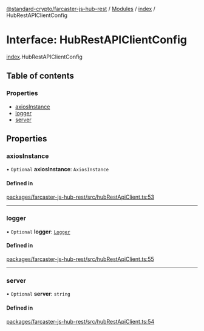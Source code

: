 [@standard-crypto/farcaster-js-hub-rest](../README.md) / [Modules](../modules.md) / [index](../modules/index.md) / HubRestAPIClientConfig

# Interface: HubRestAPIClientConfig

[index](../modules/index.md).HubRestAPIClientConfig

## Table of contents

### Properties

- [axiosInstance](index.HubRestAPIClientConfig.md#axiosinstance)
- [logger](index.HubRestAPIClientConfig.md#logger)
- [server](index.HubRestAPIClientConfig.md#server)

## Properties

### axiosInstance

• `Optional` **axiosInstance**: `AxiosInstance`

#### Defined in

[packages/farcaster-js-hub-rest/src/hubRestApiClient.ts:53](https://github.com/standard-crypto/farcaster-js/blob/main/packages/farcaster-js-hub-rest/src/hubRestApiClient.ts#L53)

___

### logger

• `Optional` **logger**: [`Logger`](logger.Logger.md)

#### Defined in

[packages/farcaster-js-hub-rest/src/hubRestApiClient.ts:55](https://github.com/standard-crypto/farcaster-js/blob/main/packages/farcaster-js-hub-rest/src/hubRestApiClient.ts#L55)

___

### server

• `Optional` **server**: `string`

#### Defined in

[packages/farcaster-js-hub-rest/src/hubRestApiClient.ts:54](https://github.com/standard-crypto/farcaster-js/blob/main/packages/farcaster-js-hub-rest/src/hubRestApiClient.ts#L54)
